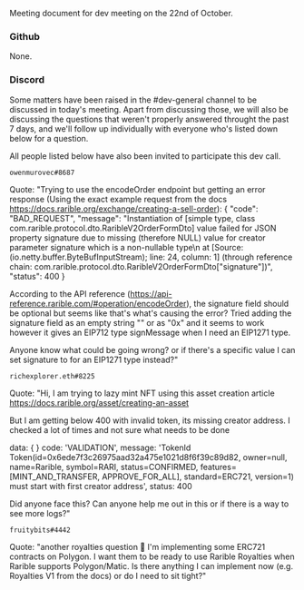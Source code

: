 Meeting document for dev meeting on the 22nd of October.

### Github

None. 

### Discord 

Some matters have been raised in the #dev-general channel to be discussed in today's meeting. Apart from discussing those, we will also be discussing the questions that weren't properly answered throught the past 7 days, and we'll follow up individually with everyone who's listed down below for a question. 

All people listed below have also been invited to participate this dev call.

```owenmurovec#8687```

Quote: "Trying to use the encodeOrder endpoint but getting an error response (Using the exact example request from the docs https://docs.rarible.org/exchange/creating-a-sell-order):
{
"code": "BAD_REQUEST",
    "message": "Instantiation of [simple type, class com.rarible.protocol.dto.RaribleV2OrderFormDto] value failed for JSON property signature due to missing (therefore NULL) value for creator parameter signature which is a non-nullable type\n at [Source: (io.netty.buffer.ByteBufInputStream); line: 24, column: 1] (through reference chain: com.rarible.protocol.dto.RaribleV2OrderFormDto[\"signature\"])",
    "status": 400
}

According to the API reference (https://api-reference.rarible.com/#operation/encodeOrder), the signature field should be optional but seems like that's what's causing the error? Tried adding the signature field as an empty string "" or as "0x" and it seems to work however it gives an EIP712 type signMessage when I need an EIP1271 type.

Anyone know what could be going wrong? or if there's a specific value I can set signature to for an EIP1271 type instead?"


```richexplorer.eth#8225```

Quote: "Hi, I am trying to lazy mint NFT using this asset creation article https://docs.rarible.org/asset/creating-an-asset 

But I am getting below 400 with invalid token, its missing creator address. I checked a lot of times and not sure what needs to be done

 data: {
    }
      code: 'VALIDATION',
      message: 'TokenId Token(id=0x6ede7f3c26975aad32a475e1021d8f6f39c89d82, owner=null, name=Rarible, symbol=RARI, status=CONFIRMED, features=[MINT_AND_TRANSFER, APPROVE_FOR_ALL], standard=ERC721, version=1) must start with first creator address',
      status: 400


Did anyone face this? Can anyone help me out in this or if there is a way to see more logs?"


```fruitybits#4442```

Quote: "another royalties question 🙂 I'm implementing some ERC721 contracts on Polygon. I want them to be ready to use Rarible Royalties when Rarible supports Polygon/Matic. Is there anything I can implement now (e.g. Royalties V1 from the docs) or do I need to sit tight?"
